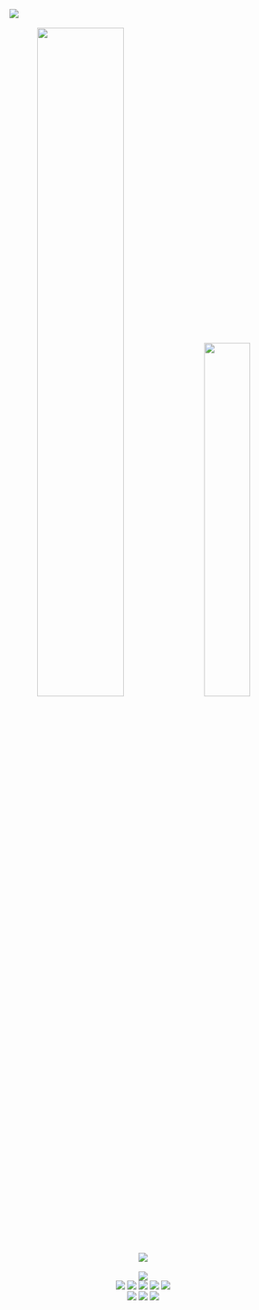 

 &nbsp;&nbsp;&nbsp;&nbsp;![](https://komarev.com/ghpvc/?username=ctrl-alt-caleb&label=Visitors&color=lightgrey) 
 

  




<div class='container'align = 'center'>
<img style="height: auto; width: 55%;" class="img" src="https://github-readme-stats.vercel.app/api?username=ctrl-alt-caleb&show_icons=true&theme=dark"/>
&nbsp;
&nbsp;
<img style="height: auto; width: 40%;" class="img" src="https://github-readme-stats.vercel.app/api/top-langs/?username=ctrl-alt-caleb&theme=dark&langs_count=8&layout=compact" />
</div>
<br>

<div class='container'align='center'>
 <img class="img" src="https://leetcard.jacoblin.cool/c4leb/?ext=heatmap&theme=dark"/>
 </div><br>
 




<div class='container'align='center'>
 <a href="https://linkedin.com/in/calebhebert">
 <img class="img" src="https://img.shields.io/badge/linkedin-%230077B5.svg?style=for-the-badge&logo=linkedin&logoColor=white&style=flat"/>
      </a>
 </div>
                              
 <div class='container'align='center'>
  <img class="img" src ="https://img.shields.io/badge/java-%23ED8B00.svg?style=for-the-badge&logo=java&logoColor=white&style=flat"/>
  <img class="img" src ="https://img.shields.io/badge/c%23-%23239120.svg?style=for-the-badge&logo=c-sharp&logoColor=white&style=flat"/>
  <img class="img" src ="https://img.shields.io/badge/html5-%23E34F26.svg?style=for-the-badge&logo=html5&logoColor=white&style=flat"/>
  <img class="img" src ="https://img.shields.io/badge/css3-%231572B6.svg?style=for-the-badge&logo=css3&logoColor=white&style=flat"/>
  <img class="img" src ="https://img.shields.io/badge/javascript-%23323330.svg?style=for-the-badge&logo=javascript&logoColor=%23F7DF1E&style=flat"/><br>
  
  <img class="img" src ="https://img.shields.io/badge/IntelliJIDEA-000000.svg?style=for-the-badge&logo=intellij-idea&logoColor=white&style=flat"/>
  <img class="img" src ="https://img.shields.io/badge/Visual%20Studio%20Code-0078d7.svg?style=for-the-badge&logo=visual-studio-code&logoColor=white&style=flat"/>
  <img class="img" src ="https://img.shields.io/badge/Visual%20Studio-5C2D91.svg?style=for-the-badge&logo=visual-studio&logoColor=white&style=flat"/>
 </div>

